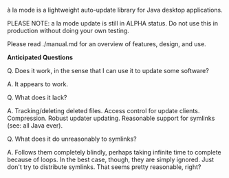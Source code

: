à la mode is a lightweight auto-update library for Java desktop applications.

PLEASE NOTE: a la mode update is still in ALPHA status. Do not use this in production without doing your own testing.

Please read ./manual.md for an overview of features, design, and use.


__Anticipated Questions__

Q. Does it work, in the sense that I can use it to update some software?

A. It appears to work.


Q. What does it lack?

A. Tracking/deleting deleted files. Access control for update clients. Compression. Robust updater updating. Reasonable support for symlinks (see: all Java ever).


Q. What does it do unreasonably to symlinks?

A. Follows them completely blindly, perhaps taking infinite time to complete because of loops. In the best case, though, they are simply ignored. Just don't try to distribute symlinks. That seems pretty reasonable, right?
